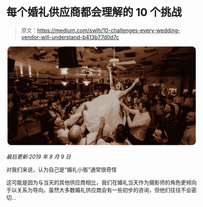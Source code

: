 # 每个婚礼供应商都会理解的 10 个挑战

> 原文：<https://medium.com/swlh/10-challenges-every-wedding-vendor-will-understand-b413b77d0d7c>

![](img/2e3393df030699a734f7ce75b2cae226.png)

*最后更新:2019 年 8 月 9 日*

对我们来说，认为自己是“婚礼小贩”通常很奇怪

这可能是因为与当天的其他供应商相比，我们在婚礼当天作为摄影师的角色更倾向于以关系为导向。虽然大多数婚礼供应商会有一些初步的咨询，但他们往往不会密切…